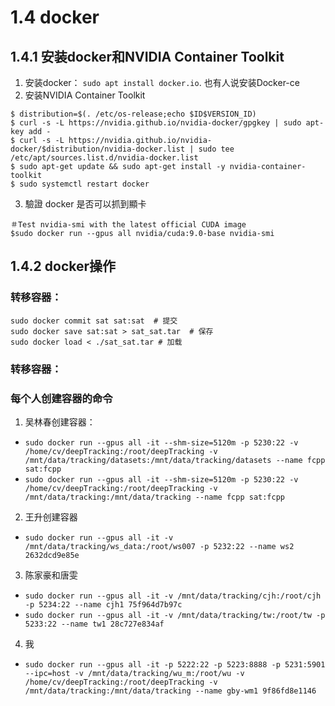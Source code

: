 # 1.4 docker


## 1.4.1 安装docker和NVIDIA Container Toolkit
1. 安装docker： `sudo apt install docker.io`. 也有人说安装Docker-ce
2. 安装NVIDIA Container Toolkit
```shell
$ distribution=$(. /etc/os-release;echo $ID$VERSION_ID)
$ curl -s -L https://nvidia.github.io/nvidia-docker/gpgkey | sudo apt-key add -
$ curl -s -L https://nvidia.github.io/nvidia-docker/$distribution/nvidia-docker.list | sudo tee /etc/apt/sources.list.d/nvidia-docker.list
$ sudo apt-get update && sudo apt-get install -y nvidia-container-toolkit
$ sudo systemctl restart docker
```

3. 驗證 docker 是否可以抓到顯卡
```shell
＃Test nvidia-smi with the latest official CUDA image
$sudo docker run --gpus all nvidia/cuda:9.0-base nvidia-smi
```


## 1.4.2 docker操作
### 转移容器：
```shell
sudo docker commit sat sat:sat  # 提交
sudo docker save sat:sat > sat_sat.tar  # 保存
sudo docker load < ./sat_sat.tar # 加载
```
### 转移容器：

### 每个人创建容器的命令
1. 吴林春创建容器：
 - `sudo docker run --gpus all -it --shm-size=5120m -p 5230:22 -v /home/cv/deepTracking:/root/deepTracking -v /mnt/data/tracking/datasets:/mnt/data/tracking/datasets --name fcpp sat:fcpp`
 - `sudo docker run --gpus all -it --shm-size=5120m -p 5230:22 -v /home/cv/deepTracking:/root/deepTracking -v /mnt/data/tracking:/mnt/data/tracking --name fcpp sat:fcpp`
2. 王升创建容器
 -  `sudo docker run --gpus all -it -v /mnt/data/tracking/ws_data:/root/ws007 -p 5232:22 --name ws2 2632dcd9e85e`
3. 陈家豪和唐雯
 - `sudo docker run --gpus all -it -v /mnt/data/tracking/cjh:/root/cjh -p 5234:22 --name cjh1 75f964d7b97c`
 - `sudo docker run --gpus all -it -v /mnt/data/tracking/tw:/root/tw -p 5233:22 --name tw1 28c727e834af`
4. 我
 - `sudo docker run --gpus all -it -p 5222:22 -p 5223:8888 -p 5231:5901 --ipc=host -v /mnt/data/tracking/wu_m:/root/wu -v /home/cv/deepTracking:/root/deepTracking -v /mnt/data/tracking:/mnt/data/tracking --name gby-wm1 9f86fd8e1146`